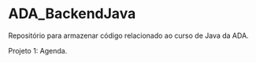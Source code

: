 # ADA_BackendJava
Repositório para armazenar código relacionado ao curso de Java da ADA.


Projeto 1: Agenda.
